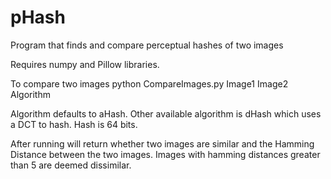 # pHash
Program that finds and compare perceptual hashes of two images

Requires numpy and Pillow libraries.

To compare two images 
python CompareImages.py Image1 Image2 Algorithm

Algorithm defaults to aHash. Other available algorithm is dHash which uses a DCT to hash. Hash is 64 bits.

After running will return whether two images are similar and the Hamming Distance between the two images. Images with hamming distances greater than 5 are deemed dissimilar.

